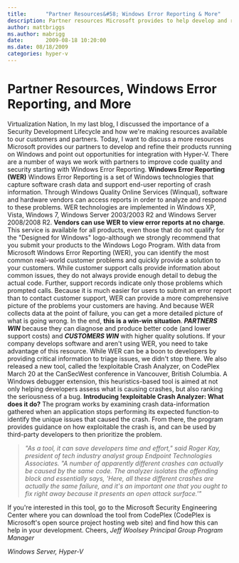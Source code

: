 ```yaml
---
title:      "Partner Resources&#58; Windows Error Reporting & More"
description: Partner resources Microsoft provides to help develop and refine their products running on Windows and integration with Hyper-V.
author: mattbriggs
ms.author: mabrigg
date:       2009-08-18 10:20:00
ms.date: 08/18/2009
categories: hyper-v
---
```

# Partner Resources, Windows Error Reporting, and More
Virtualization Nation, In my last blog, I discussed the importance of a Security Development Lifecycle and how we're making resources available to our customers and partners. Today, I want to discuss a more resources Microsoft provides our partners to develop and refine their products running on Windows and point out opportunities for integration with Hyper-V. There are a number of ways we work with partners to improve code quality and security starting with Windows Error Reporting. **Windows Error Reporting (WER)** Windows Error Reporting is a set of Windows technologies that capture software crash data and support end-user reporting of crash information. Through Windows Quality Online Services (Winqual), software and hardware vendors can access reports in order to analyze and respond to these problems. WER technologies are implemented in Windows XP, Vista, Windows 7, Windows Server 2003/2003 R2 and Windows Server 2008/2008 R2. **Vendors can use WER to view error reports at no charge**. This service is available for all products, even those that do not qualify for the "Designed for Windows" logo-although we strongly recommend that you submit your products to the Windows Logo Program. With data from Microsoft Windows Error Reporting (WER), you can identify the most common real-world customer problems and quickly provide a solution to your customers. While customer support calls provide information about common issues, they do not always provide enough detail to debug the actual code. Further, support records indicate only those problems which prompted calls. Because it is much easier for users to submit an error report than to contact customer support, WER can provide a more comprehensive picture of the problems your customers are having. And because WER collects data at the point of failure, you can get a more detailed picture of what is going wrong. In the end, **this is a win-win situation**. **_PARTNERS WIN_** because they can diagnose and produce better code (and lower support costs) and **_CUSTOMERS WIN_** with higher quality solutions. If your company develops software and aren't using WER, you need to take advantage of this resource. While WER can be a boon to developers by providing critical information to triage issues, we didn't stop there. We also released a new tool, called the !exploitable Crash Analyzer, on CodePlex March 20 at the CanSecWest conference in Vancouver, British Columbia. A Windows debugger extension, this heuristics-based tool is aimed at not only helping developers assess what is causing crashes, but also ranking the seriousness of a bug. **Introducing !exploitable Crash Analyzer: What does it do?** The program works by examining crash data-information gathered when an application stops performing its expected function-to identify the unique issues that caused the crash. From there, the program provides guidance on how exploitable the crash is, and can be used by third-party developers to then prioritize the problem. 

> _"As a tool, it can save developers time and effort," said Roger Kay, president of tech industry analyst group Endpoint Technologies Associates. "A number of apparently different crashes can actually be caused by the same code. The analyzer isolates the offending block and essentially says, 'Here, all these different crashes are actually the same failure, and it's an important one that you ought to fix right away because it presents an open attack surface.'"_

If you're interested in this tool, go to the Microsoft Security Engineering Center where you can download the tool from CodePlex (CodePlex is Microsoft's open source project hosting web site) and find how this can help in your development. Cheers, _Jeff Woolsey_ _Principal Group Program Manager_

_Windows Server, Hyper-V_
